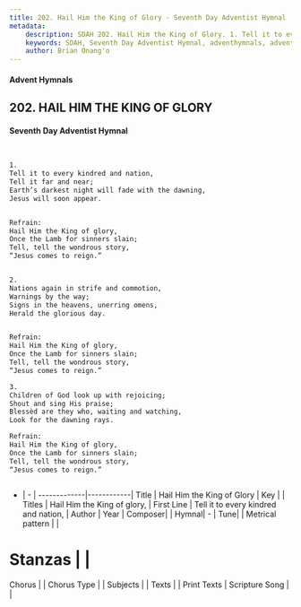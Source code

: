 ```yaml
---
title: 202. Hail Him the King of Glory - Seventh Day Adventist Hymnal
metadata:
    description: SDAH 202. Hail Him the King of Glory. 1. Tell it to every kindred and nation, Tell it far and near; Earth’s darkest night will fade with the dawning, Jesus will soon appear. 
    keywords: SDAH, Seventh Day Adventist Hymnal, adventhymnals, advent hymnals, Hail Him the King of Glory, Tell it to every kindred and nation, ,Hail Him the King of glory,
    author: Brian Onang'o
---
```


#### Advent Hymnals
## 202. HAIL HIM THE KING OF GLORY
#### Seventh Day Adventist Hymnal

```txt


1.
Tell it to every kindred and nation,
Tell it far and near;
Earth’s darkest night will fade with the dawning,
Jesus will soon appear.


Refrain:
Hail Him the King of glory,
Once the Lamb for sinners slain;
Tell, tell the wondrous story,
“Jesus comes to reign.”


2.
Nations again in strife and commotion,
Warnings by the way;
Signs in the heavens, unerring omens,
Herald the glorious day.


Refrain:
Hail Him the King of glory,
Once the Lamb for sinners slain;
Tell, tell the wondrous story,
“Jesus comes to reign.”

3.
Children of God look up with rejoicing;
Shout and sing His praise;
Blessèd are they who, waiting and watching,
Look for the dawning rays.

Refrain:
Hail Him the King of glory,
Once the Lamb for sinners slain;
Tell, tell the wondrous story,
“Jesus comes to reign.”



```

- |   -  |
-------------|------------|
Title | Hail Him the King of Glory |
Key |  |
Titles | Hail Him the King of glory, |
First Line | Tell it to every kindred and nation, |
Author | 
Year | 
Composer|  |
Hymnal|  - |
Tune|  |
Metrical pattern | |
# Stanzas |  |
Chorus |  |
Chorus Type |  |
Subjects |  |
Texts |  |
Print Texts | 
Scripture Song |  |
  
